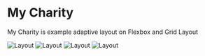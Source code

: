 # My Charity

My Charity is example adaptive layout on Flexbox and Grid Layout

![Layout](./assets/layout/layout.png)
![Layout](./assets/layout/layout_1.png)
![Layout](./assets/layout/layout_2.png)
![Layout](./assets/layout/layout_3.png)

